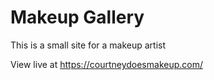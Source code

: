 # Makeup Gallery #
This is a small site for a makeup artist

View live at
https://courtneydoesmakeup.com/